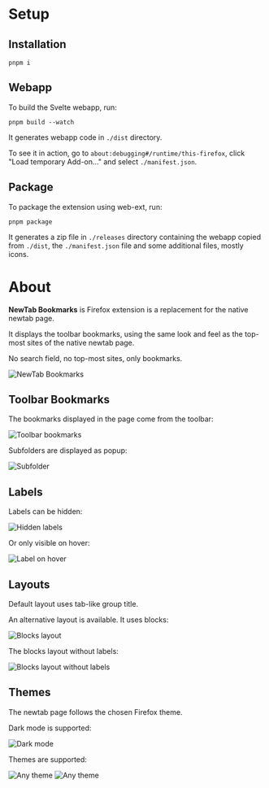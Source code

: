 # Setup

## Installation

```
pnpm i
```

## Webapp

To build the Svelte webapp, run:

```
pnpm build --watch
```

It generates webapp code in `./dist` directory.

To see it in action, go to `about:debugging#/runtime/this-firefox`, click "Load temporary Add-on..." and select `./manifest.json`.

## Package

To package the extension using web-ext, run:

```
pnpm package
```

It generates a zip file in `./releases` directory containing the webapp copied from `./dist`, the `./manifest.json` file and some additional files, mostly icons.

# About

**NewTab Bookmarks** is Firefox extension is a replacement for the native newtab page.

It displays the toolbar bookmarks, using the same look and feel as the top-most sites of the native newtab page.

No search field, no top-most sites, only bookmarks.

![NewTab Bookmarks](screenshots/screenshot.png)

## Toolbar Bookmarks

The bookmarks displayed in the page come from the toolbar:

![Toolbar bookmarks](screenshots/screenshot--bookmarks-toolbar.png)

Subfolders are displayed as popup:

![Subfolder](screenshots/screenshot--subfolder.png)

## Labels

Labels can be hidden:

![Hidden labels](screenshots/screenshot--without-label.png)

Or only visible on hover:

![Label on hover](screenshots/screenshot--label-on-hover.png)

## Layouts

Default layout uses tab-like group title.

An alternative layout is available. It uses blocks:

![Blocks layout](screenshots/screenshot--blocks-layout.png)

The blocks layout without labels:

![Blocks layout without labels](screenshots/screenshot--blocks-layout-without-label.png)

## Themes

The newtab page follows the chosen Firefox theme.

Dark mode is supported:

![Dark mode](screenshots/screenshot--dark-mode.png)

Themes are supported:

![Any theme](screenshots/screenshot--theme.png)
![Any theme](screenshots/screenshot--theme2.png)

```

```
